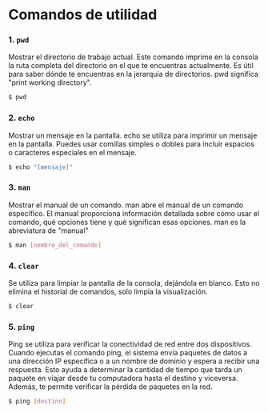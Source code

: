 # Comandos de utilidad

### 1. `pwd`

Mostrar el directorio de trabajo actual. Este comando imprime en la consola la ruta completa del directorio en el que te encuentras actualmente. Es útil para saber dónde te encuentras en la jerarquía de directorios. pwd significa "print working directory".

```bash
$ pwd
```

### 2. `echo`

Mostrar un mensaje en la pantalla. echo se utiliza para imprimir un mensaje en la pantalla. Puedes usar comillas simples o dobles para incluir espacios o caracteres especiales en el mensaje.

```bash
$ echo "[mensaje]"
```

### 3. `man`

Mostrar el manual de un comando. man abre el manual de un comando específico. El manual proporciona información detallada sobre cómo usar el comando, qué opciones tiene y qué significan esas opciones. man es la abreviatura de "manual"

```bash
$ man [nombre_del_comando]
```

### 4. `clear`

Se utiliza para limpiar la pantalla de la consola, dejándola en blanco. Esto no elimina el historial de comandos, solo limpia la visualización.

```bash
$ clear
```

### 5. `ping`

Ping se utiliza para verificar la conectividad de red entre dos dispositivos. Cuando ejecutas el comando ping, el sistema envía paquetes de datos a una dirección IP específica o a un nombre de dominio y espera a recibir una respuesta. Esto ayuda a determinar la cantidad de tiempo que tarda un paquete en viajar desde tu computadora hasta el destino y viceversa. Además, te permite verificar la pérdida de paquetes en la red.

```bash
$ ping [destino]
```
